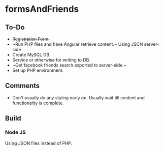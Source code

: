 # formsAndFriends

## To-Do
* ~~Registration Form.~~
* ~Run PHP files and have Angular retrieve content.~ Using JSON server-side
* Create MySQL DB.
* Service or otherwise for writing to DB.
* ~Get facebook friends search exported to server-side.~
* Set up PHP environment.

## Comments

* Don't usually do any styling early on. Usually wait till content and functionality is complete.

## Build

### Node JS

Using JSON files instead of PHP.